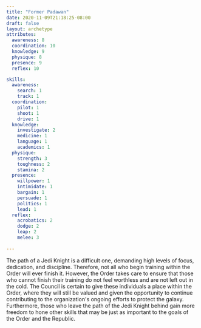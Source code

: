```yaml
---
title: "Former Padawan"
date: 2020-11-09T21:18:25-08:00
draft: false
layout: archetype
attributes:
  awareness: 8
  coordination: 10
  knowledge: 9
  physique: 8
  presence: 9
  reflex: 10

skills:
  awareness:
    search: 1
    track: 1
  coordination:
    pilot: 1
    shoot: 1
    drive: 1
  knowledge:
    investigate: 2
    medicine: 1
    language: 1   
    academics: 1
  physique:
    strength: 3
    toughness: 2
    stamina: 2
  presence:
    willpower: 1
    intimidate: 1
    bargain: 1
    persuade: 1
    politics: 1
    lead: 1
  reflex:
    acrobatics: 2
    dodge: 2
    leap: 2
    melee: 3
    
---
```

The path of a Jedi Knight is a difficult one, demanding high levels of focus, dedication, and discipline. Therefore, not all who begin training within the Order will ever finish it. However, the Order takes care to ensure that those who cannot finish their training do not feel worthless and are not left out in the cold. The Council is certain to give these individuals a place within the Order, where they will still be valued and given the opportunity to continue contributing to the organization's ongoing efforts to protect the galaxy. Furthermore, those who leave the path of the Jedi Knight behind gain more freedom to hone other skills that may be just as important to the goals of the Order and the Republic.
